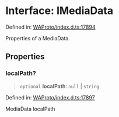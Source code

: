 # Interface: IMediaData

Defined in: [WAProto/index.d.ts:17894](https://github.com/Fokusdotid/bail/blob/cf6cc85134e12081bc635cea02cc0eee74033a81/WAProto/index.d.ts#L17894)

Properties of a MediaData.

## Properties

### localPath?

> `optional` **localPath**: `null` \| `string`

Defined in: [WAProto/index.d.ts:17897](https://github.com/Fokusdotid/bail/blob/cf6cc85134e12081bc635cea02cc0eee74033a81/WAProto/index.d.ts#L17897)

MediaData localPath

